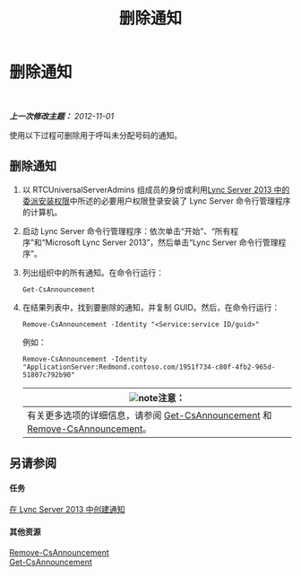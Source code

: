 ﻿---
title: 删除通知
TOCTitle: 删除通知
ms:assetid: 26ea7149-4470-4c22-9bab-8a4065aca44e
ms:mtpsurl: https://technet.microsoft.com/zh-cn/library/JJ687998(v=OCS.15)
ms:contentKeyID: 49888337
ms.date: 05/19/2016
mtps_version: v=OCS.15
ms.translationtype: HT
---

# 删除通知

 

_**上一次修改主题：** 2012-11-01_

使用以下过程可删除用于呼叫未分配号码的通知。

## 删除通知

1.  以 RTCUniversalServerAdmins 组成员的身份或利用[Lync Server 2013 中的委派安装权限](lync-server-2013-delegate-setup-permissions.md)中所述的必要用户权限登录安装了 Lync Server 命令行管理程序的计算机。

2.  启动 Lync Server 命令行管理程序：依次单击“开始”、“所有程序”和“Microsoft Lync Server 2013”，然后单击“Lync Server 命令行管理程序”。

3.  列出组织中的所有通知。在命令行运行：
    
        Get-CsAnnouncement

4.  在结果列表中，找到要删除的通知，并复制 GUID。然后，在命令行运行：
    
        Remove-CsAnnouncement -Identity "<Service:service ID/guid>" 
    
    例如：
    
        Remove-CsAnnouncement -Identity "ApplicationServer:Redmond.contoso.com/1951f734-c80f-4fb2-965d-51807c792b90"
    
    <table>
    <thead>
    <tr class="header">
    <th><img src="images/Dn783119.note(OCS.15).gif" title="note" alt="note" />注意：</th>
    </tr>
    </thead>
    <tbody>
    <tr class="odd">
    <td>有关更多选项的详细信息，请参阅 <a href="https://docs.microsoft.com/en-us/powershell/module/skype/Get-CsAnnouncement">Get-CsAnnouncement</a> 和 <a href="https://docs.microsoft.com/en-us/powershell/module/skype/Remove-CsAnnouncement">Remove-CsAnnouncement</a>。</td>
    </tr>
    </tbody>
    </table>


## 另请参阅

#### 任务

[在 Lync Server 2013 中创建通知](lync-server-2013-create-an-announcement.md)  

#### 其他资源

[Remove-CsAnnouncement](https://docs.microsoft.com/en-us/powershell/module/skype/Remove-CsAnnouncement)  
[Get-CsAnnouncement](https://docs.microsoft.com/en-us/powershell/module/skype/Get-CsAnnouncement)

